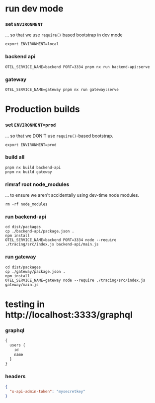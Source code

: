 # run dev mode

### set `ENVIRONMENT`
... so that we use `require()` based bootstrap in dev mode

```
export ENVIRONMENT=local
```

### backend api

```
OTEL_SERVICE_NAME=backend PORT=3334 pnpm nx run backend-api:serve
```

### gateway

```
OTEL_SERVICE_NAME=gateway pnpm nx run gateway:serve
```

# Production builds

### set `ENVIRONMENT=prod`
... so that we DON'T use `require()`-based bootstrap.

```
export ENVIRONMENT=prod
```

### build all

```
pnpm nx build backend-api
pnpm nx build gateway
```

### rimraf root node_modules

... to ensure we aren't accidentally using dev-time node modules.

```
rm -rf node_modules
```

### run backend-api

```
cd dist/packages
cp ./backend-api/package.json .
npm install
OTEL_SERVICE_NAME=backend PORT=3334 node --require ./tracing/src/index.js backend-api/main.js
```

### run gateway

```
cd dist/packages
cp ./gateway/package.json .
npm install
OTEL_SERVICE_NAME=gateway node --require ./tracing/src/index.js gateway/main.js
```

# testing in http://localhost:3333/graphql

### graphql

```graphql
{
  users {
    id
    name
  }
}
```

### headers

```json
{
  "x-api-admin-token": "mysecretkey"
}
```
